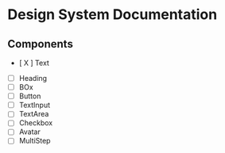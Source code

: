 # Design System Documentation

## Components

- [ X ] Text
- [ ] Heading
- [ ] BOx
- [ ] Button
- [ ] TextInput
- [ ] TextArea
- [ ] Checkbox
- [ ] Avatar
- [ ] MultiStep
